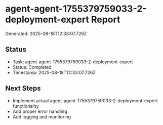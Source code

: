 # agent-agent-1755379759033-2-deployment-expert Report

Generated: 2025-08-18T12:33:07.726Z

## Status
- Task: agent-agent-1755379759033-2-deployment-expert
- Status: Completed
- Timestamp: 2025-08-18T12:33:07.726Z

## Next Steps
- Implement actual agent-agent-1755379759033-2-deployment-expert functionality
- Add proper error handling
- Add logging and monitoring

